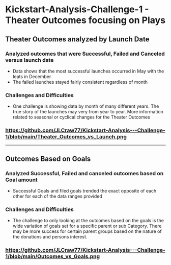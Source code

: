# Kickstart-Analysis-Challenge-1 - Theater Outcomes focusing on Plays
## Theater Outcomes analyzed by Launch Date
### Analyzed outcomes that were Successful, Failed and Canceled versus launch date
- Data shows that the most successful launches occurred in May with the leats in December
- The failed launches stayed fairly consistent regardless of month
### Challenges and Difficulties
- One challenge is showing data by month of many different years.  The true story of the launches may very from year to year.  More information related to seasonal or cyclical changes for the Theater Outcomes   
### https://github.com/JLCraw77/Kickstart-Analysis---Challenge-1/blob/main/Theater_Outcomes_vs_Launch.png
---
## Outcomes Based on Goals
### Analyzed Successful, Failed and canceled outcomes based on Goal amount
- Successful Goals and filed goals trended the exact opposite of each other for each of the data ranges provided 
### Challenges and Difficulties
- The challenge to only looking at the outcomes based on the goals is the wide variation of goals set for a specific parent or sub Category.  There may be more success for certain parent groups based on the nature of the donations and persons interest. 
### https://github.com/JLCraw77/Kickstart-Analysis---Challenge-1/blob/main/Outcomes_vs_Goals.png
